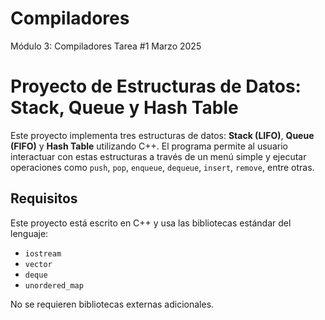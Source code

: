 # Compiladores
Módulo 3: Compiladores Tarea #1 Marzo 2025
# Proyecto de Estructuras de Datos: Stack, Queue y Hash Table

Este proyecto implementa tres estructuras de datos: **Stack (LIFO)**, **Queue (FIFO)** y **Hash Table** utilizando C++. El programa permite al usuario interactuar con estas estructuras a través de un menú simple y ejecutar operaciones como `push`, `pop`, `enqueue`, `dequeue`, `insert`, `remove`, entre otras.

## Requisitos

Este proyecto está escrito en C++ y usa las bibliotecas estándar del lenguaje:

- `iostream`
- `vector`
- `deque`
- `unordered_map`

No se requieren bibliotecas externas adicionales.